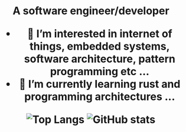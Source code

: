 
<h1 align="center">A software engineer/developer</h>



- 👀 I’m interested in internet of things, embedded systems, software architecture, pattern programming etc ...
- 🌱 I’m currently learning rust and programming architectures ...

<!---
Chace0219/Chace0219 is a ✨ special ✨ repository because its `README.md` (this file) appears on your GitHub profile.
You can click the Preview link to take a look at your changes.
--->

![Top Langs](https://github-readme-stats.vercel.app/api/top-langs/?username=Chace0219&langs_count=10&layout=compact&theme=dark) ![GitHub stats](https://github-readme-stats.vercel.app/api?username=chace0219\&rank_icon=github&hide_title=true&theme=dark)
